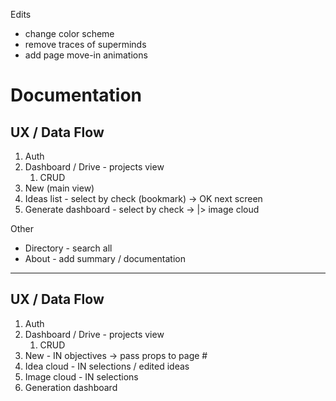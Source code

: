 Edits
- change color scheme
- remove traces of superminds
- add page move-in animations

# Documentation


## UX / Data Flow
1. Auth
2. Dashboard / Drive - projects view
   1. CRUD
3. New (main view)
4. Ideas list - select by check (bookmark) -> OK next screen
5. Generate dashboard - select by check -> |> image cloud

Other
- Directory - search all
- About - add summary / documentation

---

## UX / Data Flow
1. Auth
2. Dashboard / Drive - projects view
   1. CRUD
3. New - IN objectives -> pass props to page #
4. Idea cloud - IN selections / edited ideas
5. Image cloud - IN selections
6. Generation dashboard